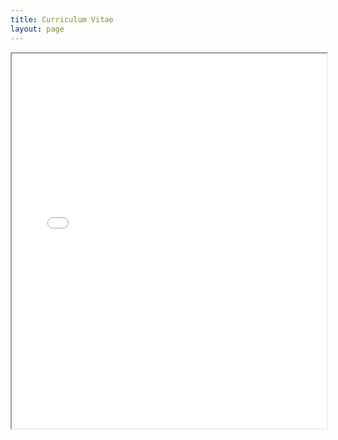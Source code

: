 ```yaml
---
title: Curriculum Vitae
layout: page
---
```


<!-- <embed src="./assets/pdfs/Chumley-CV.pdf" type="application/pdf" width="100%" height="600px" /> -->

<iframe src="./assets/pdfs/Chumley-CV.pdf" width="100%" height="600px"></iframe>